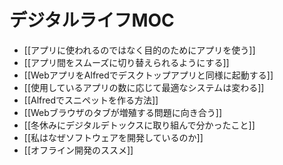 # デジタルライフMOC

- [[アプリに使われるのではなく目的のためにアプリを使う]]
- [[アプリ間をスムーズに切り替えられるようにする]]
- [[WebアプリをAlfredでデスクトップアプリと同様に起動する]]
- [[使用しているアプリの数に応じて最適なシステムは変わる]]
- [[Alfredでスニペットを作る方法]]
- [[Webブラウザのタブが増殖する問題に向き合う]]
- [[冬休みにデジタルデトックスに取り組んで分かったこと]]
- [[私はなぜソフトウェアを開発しているのか]]
- [[オフライン開発のススメ]]
